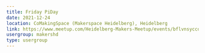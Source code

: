 ```yaml
---
title: Friday PiDay
date: 2021-12-24
location: CoMakingSpace (Makerspace Heidelberg), Heidelberg
link: https://www.meetup.com/Heidelberg-Makers-Meetup/events/bflvnsyccqbgc/
usergroup: makershd
type: usergroup
---
```

